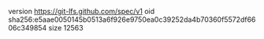 version https://git-lfs.github.com/spec/v1
oid sha256:e5aae0050145b0513a6f926e9750ea0c39252da4b70360f5572df6606c349854
size 12563
